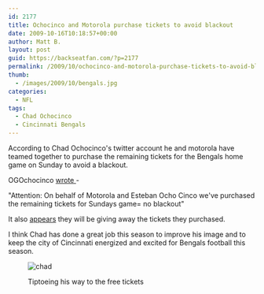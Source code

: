 ```yaml
---
id: 2177
title: Ochocinco and Motorola purchase tickets to avoid blackout
date: 2009-10-16T10:18:57+00:00
author: Matt B.
layout: post
guid: https://backseatfan.com/?p=2177
permalink: /2009/10/ochocinco-and-motorola-purchase-tickets-to-avoid-blackout/
thumb:
  - /images/2009/10/bengals.jpg
categories:
  - NFL
tags:
  - Chad Ochocinco
  - Cincinnati Bengals
---
```


<div class="entry">
  <p>
    According to Chad Ochocinco's twitter account he and motorola have teamed together to purchase the remaining tickets for the Bengals home game on Sunday to avoid a blackout.
  </p>

  <p>
    OGOchocinco <a href="https://twitter.com/OGOchoCinco/status/4920590657">wrote </a>-
  </p>

  <p>
    "<span style="background-color: #ffffff;">Attention: On behalf of Motorola and Esteban Ocho Cinco we've purchased the remaining tickets for Sundays game= no blackout"</span>
  </p>

  <p>
    It also <a href="https://twitter.com/OGOchoCinco/status/4920609674">appears</a> they will be giving away the tickets they purchased.
  </p>

  <p>
    I think Chad has done a great job this season to improve his image and to keep the city of Cincinnati energized and excited for Bengals football this season.
  </p><figure id="attachment_2182" style="width: 258px" class="wp-caption aligncenter">

  <img class="size-medium wp-image-2182" title="chad" src="/images/2009/10/chad-258x300.jpg" alt="chad" width="258" height="300" srcset="/images/2009/10/chad-258x300.jpg 258w, /images/2009/10/chad.jpg 450w" sizes="(max-width: 258px) 100vw, 258px" /><figcaption class="wp-caption-text">Tiptoeing his way to the free tickets</figcaption></figure>

  <p style="text-align: center;">
    </div>
